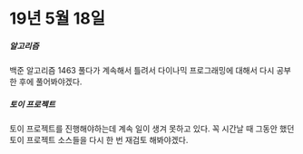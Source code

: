 # 19년 5월 18일

##### 알고리즘
  백준 알고리즘 1463 풀다가 계속해서 틀려서 다이나믹 프로그래밍에 대해서 다시 공부한 후에 풀어봐야겠다.
  
##### 토이 프로젝트
  토이 프로젝트를 진행해야하는데 계속 일이 생겨 못하고 있다.
  꼭 시간날 때 그동안 했던 토이 프로젝트 소스들을 다시 한 번 재검토 해봐야겠다.
